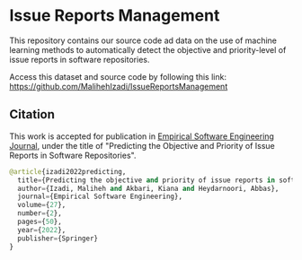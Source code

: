 # Issue Reports Management
This repository contains our source code ad data on the use of machine learning methods to automatically detect the objective and priority-level of issue reports in software repositories.

Access this dataset and source code by following this link: <a href="https://github.com/MalihehIzadi/IssueReportsManagement" target="_blank">https://github.com/MalihehIzadi/IssueReportsManagement</a>

## Citation
This work is accepted for publication in [Empirical Software Engineering Journal](https://rdcu.be/cGbS4), under the title of "Predicting the Objective and Priority of Issue Reports in Software Repositories".

```python
@article{izadi2022predicting,
  title={Predicting the objective and priority of issue reports in software repositories},
  author={Izadi, Maliheh and Akbari, Kiana and Heydarnoori, Abbas},
  journal={Empirical Software Engineering},
  volume={27},
  number={2},
  pages={50},
  year={2022},
  publisher={Springer}
}
```
